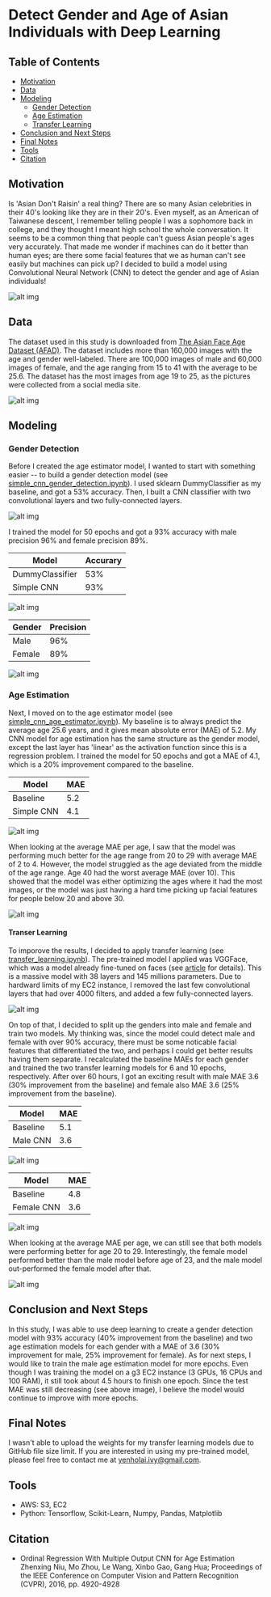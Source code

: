 # Detect Gender and Age of Asian Individuals with Deep Learning

## Table of Contents
- [Motivation](#motivation)
- [Data](#data)
- [Modeling](#modeling)
    - [Gender Detection](#gender-detection)
    - [Age Estimation](#age-estimation)
    - [Transfer Learning](#transer-learning)
- [Conclusion and Next Steps](#conclusion-and-next-steps)
- [Final Notes](#final-notes)
- [Tools](#tools)
- [Citation](#citation)


## Motivation
Is 'Asian Don't Raisin' a real thing? There are so many Asian celebrities in their 40's looking like they are in their 20's. Even myself, as an American of Taiwanese descent, I remember telling people I was a sophomore back in college, and they thought I meant high school the whole conversation. It seems to be a common thing that people can't guess Asian people's ages very accurately. That made me wonder if machines can do it better than human eyes; are there some facial features that we as human can't see easily but machines can pick up? I decided to build a model using Convolutional Neural Network (CNN) to detect the gender and age of Asian individuals!

![alt img](https://github.com/yenholaivy/Asian-Age-and-Gender-Estimation/blob/main/img/asian_females.png)


## Data
The dataset used in this study is downloaded from [The Asian Face Age Dataset (AFAD)](https://afad-dataset.github.io/). The dataset includes more than 160,000 images with the age and gender well-labeled. There are 100,000 images of male and 60,000 images of female, and the age ranging from 15 to 41 with the average to be 25.6. The dataset has the most images from age 19 to 25, as the pictures were collected from a social media site. 

![alt img](https://github.com/yenholaivy/Asian-Age-and-Gender-Estimation/blob/main/img/dist_age_gender.png)
  
  
## Modeling
### Gender Detection
Before I created the age estimator model, I wanted to start with something easier -- to build a gender detection model (see [simple_cnn_gender_detection.ipynb](https://github.com/yenholaivy/Asian-Age-and-Gender-Estimation/blob/main/simple_cnn_gender_detection.ipynb)). I used sklearn DummyClassifier as my baseline, and got a 53% accuracy. Then, I built a CNN classifier with two convolutional layers and two fully-connected layers. 

![alt img](https://github.com/yenholaivy/Asian-Age-and-Gender-Estimation/blob/main/img/simple_cnn_struc.png)

I trained the model for 50 epochs and got a 93% accuracy with male precision 96% and female precision 89%.

|  Model | Accurary | 
| --- | --- |
| DummyClassifier | 53% | 
| Simple CNN | 93% |

![alt img](https://github.com/yenholaivy/Asian-Age-and-Gender-Estimation/blob/main/img/simple_cnn_gender.png)

|  Gender | Precision | 
| --- | --- |
| Male | 96% | 
| Female | 89% |

![alt img](https://github.com/yenholaivy/Asian-Age-and-Gender-Estimation/blob/main/img/cm_gender.png)
  

### Age Estimation
Next, I moved on to the age estimator model (see [simple_cnn_age_estimator.ipynb](https://github.com/yenholaivy/Asian-Age-and-Gender-Estimation/blob/main/simple_cnn_age_estimator.ipynb)). My baseline is to always predict the average age 25.6 years, and it gives mean absolute error (MAE) of 5.2. My CNN model for age estimation has the same structure as the gender model, except the last layer has 'linear' as the activation function since this is a regression problem. I trained the model for 50 epochs and got a MAE of 4.1, which is a 20% improvement compared to the baseline. 

|  Model | MAE | 
| --- | --- |
| Baseline | 5.2 | 
| Simple CNN | 4.1 | 

![alt img](https://user-images.githubusercontent.com/77142026/116288696-9f792c80-a746-11eb-93f5-2cf3429ce7a5.png)
  
When looking at the average MAE per age, I saw that the model was performing much better for the age range from 20 to 29 with average MAE of 2 to 4. However, the model struggled as the age deviated from the middle of the age range. Age 40 had the worst average MAE (over 10). This showed that the model was either optimizing the ages where it had the most images, or the model was just having a hard time picking up facial features for people below 20 and above 30.

![alt img](https://github.com/yenholaivy/Asian-Age-and-Gender-Estimation/blob/main/img/simple_cnn_mae.png)


#### Transer Learning
To imporove the results, I decided to apply transfer learning (see [transfer_learning.ipynb](https://github.com/yenholaivy/Asian-Age-and-Gender-Estimation/blob/main/transfer_learning.ipynb)). The pre-trained model I applied was VGGFace, which was a model already fine-tuned on faces (see [article](https://sefiks.com/2018/08/06/deep-face-recognition-with-keras/) for details). This is a massive model with 38 layers and 145 millions parameters. Due to hardward limits of my EC2 instance, I removed the last few convolutional layers that had over 4000 filters, and added a few fully-connected layers.

![alt img](https://github.com/yenholaivy/Asian-Age-and-Gender-Estimation/blob/main/img/transfer_learning.png)

On top of that, I decided to split up the genders into male and female and train two models. My thinking was, since the model could detect male and female with over 90% accuracy, there must be some noticable facial features that differentiated the two, and perhaps I could get better results having them separate. I recalculated the baseline MAEs for each gender and trained the two transfer learning models for 6 and 10 epochs, respectively. After over 60 hours, I got an exciting result with male MAE 3.6 (30% improvement from the baseline) and female also MAE 3.6 (25% improvement from the baseline).
  
 |  Model | MAE | 
| --- | --- |
| Baseline | 5.1 | 
| Male CNN | 3.6 |

![alt img](https://github.com/yenholaivy/Asian-Age-and-Gender-Estimation/blob/main/img/vgg_male.png)
  
|  Model | MAE | 
| --- | --- |
| Baseline | 4.8 | 
| Female CNN | 3.6 | 

![alt img](https://github.com/yenholaivy/Asian-Age-and-Gender-Estimation/blob/main/img/vgg_female.png)

When looking at the average MAE per age, we can still see that both models were performing better for age 20 to 29. Interestingly, the female model performed better than the male model before age of 23, and the male model out-performed the female model after that. 
  
![alt img](https://github.com/yenholaivy/Asian-Age-and-Gender-Estimation/blob/main/img/vgg_m_vs_f.png)


## Conclusion and Next Steps
In this study, I was able to use deep learning to create a gender detection model with 93% accuracy (40% improvement from the baseline) and two age estimation models for each gender with a MAE of 3.6 (30% improvement for male, 25% improvement for female). 
As for next steps, I would like to train the male age estimation model for more epochs. Even though I was training the model on a g3 EC2 instance (3 GPUs, 16 CPUs and 100 RAM), it still took about 4.5 hours to finish one epoch. Since the test MAE was still decreasing (see above image), I believe the model would continue to improve with more epochs.

## Final Notes
I wasn't able to upload the weights for my transfer learning models due to GitHub file size limit. If you are interested in using my pre-trained model, please feel free to contact me at yenholai.ivy@gmail.com.

## Tools
- AWS: S3, EC2
- Python: Tensorflow, Scikit-Learn, Numpy, Pandas, Matplotlib

## Citation
- Ordinal Regression With Multiple Output CNN for Age Estimation
Zhenxing Niu, Mo Zhou, Le Wang, Xinbo Gao, Gang Hua; Proceedings of the IEEE Conference on Computer Vision and Pattern Recognition (CVPR), 2016, pp. 4920-4928


